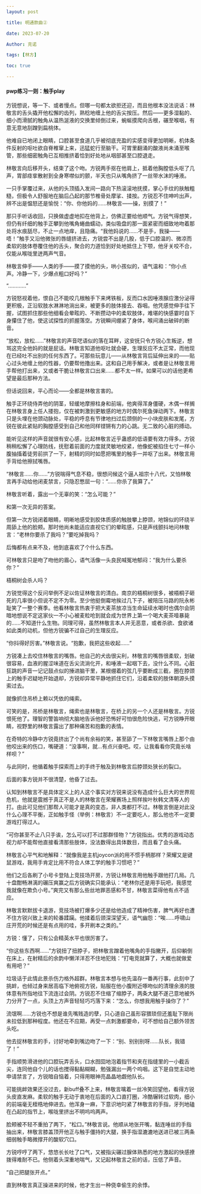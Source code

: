 ```yaml
---
layout: post

title: 明通款曲② 

date: 2023-07-20

Author: 克诺

tags: [林方]

toc: true

---
```


#### pwp练习一则：触手play


方锐想说，等一下、或者慢点。但哪一句都太欲拒还迎，而且他根本没法说话：林敬言的舌头撬开他松懈的齿列，熟稔地缠上他的舌尖按压。然后——更多湿黏的、细小而滑腻的触角从温热涎液的交换里倾倒过来，蜿蜒摸爬向舌根，碾至喉咽，有意无意地刮蹭到扁桃体。

他难自已地闭上眼睛，口腔甚至食道几乎被彻底充盈的实感变得更加明晰，机体条件反射的呕吐欲自脊椎窜上来，迅猛蛇行至脑干。可胃里翻涌的酸液尚未涌至喉管，那些细密触角已互相推挤着恰到好处地从咽部甚至口腔退走。

林敬言向后移开头，结束了这个吻。方锐两手抠在他肩上，抵着他胸膛低头呕了几声，胃部痉挛散射到全身寒噤似的颤，半天也只从嘴角挤了一丝带水沫的唾液。

一只手掌覆过来，从他的头顶插入发间一路向下热滚滚地抚摸，掌心手纹的肤触粗糙，但极令人舒服地在脑后凸起的那节椎骨处摩挲、揉按。方锐忍不住呻吟出声，辨不出是愠怒还是愉悦：“你、你他妈的……林敬言——操，别摸了！”

那只手听话收回，只换做虚虚地扣在他背上，仿佛正要给他顺气。方锐气得想笑，但仍有纤细的触手正攀到他嘴角蜷曲蠕动，类似吸盘的那一面紧密而细致地吻着那处将水痕舐尽，不止一点地痒，且隐痛。“我他妈说的……不是手，我操——唔！”触手又沿他微张的唇缝挤进去，方锐尝不出是几股，低于口腔温的、微凉而柔软的肢体卷覆住他的舌头，聚合的力道恰到好处地抵住上下颚，他牙关咬不合，仅能从喉咙里迸两声气音。

林敬言伸手——人类的手——摸了摸他的头，哄小孩似的，语气温和：“你小点声。冷静一下，少爆点粗口好吗？”

“…………”

方锐怒视着他，恨自己不能咬几根触手下来烤铁板，反而口水因唾液腺应激分泌得更积极，正沿软肢水淋淋地淌出来，被更多的肢体接去、吞咽。他凭感觉伸手往下握，试图抓住那些他细看会晕眩的、不断攒动中的柔软肢体，难堪的快感霎时自下身攥住了他，使这试探性的抓握落空。方锐瞬间绷紧了身体，喉间涌出破碎的断音。

“放松，放松……”林敬言的声音呓语似的落在耳畔，这安抚只令方锐心生叛逆，想骂这完全他妈的就是屁话。林敬言知道他呕吐就会硬，生理反应不太正常，而他现在已经吐不出别的任何东西了。可那些玩意儿——从林敬言背后延伸出来的——贴心过头地缠上他的性器，仍要帮他撸出来。这和自己用手解决，或者是让林敬言用手帮他打出来，又或者干脆让林敬言口出来……都不太一样。如果可以的话他更希望是最后那种方法。

但话说回来，平心而论——全都是林敬言害的。

触手正环绕侍弄他的阴茎，轻缓地摩擦柱身和前端，他爽得浑身僵硬，木偶一样搁在林敬言身上任人搂抱，仅在被刺激到更敏感的地方时偶尔死鱼弹动两下。林敬言只是头埋在他颈动脉处，平稳的呼息有节律地扫过后颈侧的一小块皮肤和发尾，方锐在彼此紧贴的胸膛感受到自己和他同样铿锵有力的心跳。无二致的心脏的搏动。

能听见这样的声音就很有安心感，比起林敬言近乎蛊惑的低语要有效力得多。方锐稍稍松懈了心理防线，抚慰着前面的力度就灵敏地绞紧，他像蛇被掐住七寸一样小腹抽搐着徒劳前拱了一下，射精的同时如愿把嘴里的触手一并呕了出来。林敬言用手背给他擦拭嘴唇。

“林敬言……你……”方锐喘得气息不稳，很想问候这个逼人祖宗十八代，又怕林敬言再手动给他闭麦禁言，只隐忍憋屈一句：“……你杀了我算了。”

林敬言听着，露出一个无辜的笑：“怎么可能？”

和第一次无异的答案。

但第一次方锐闭着眼睛，明晰地感受到胶体质感的触肢攀上脖颈，地锦似的环绕半周舔上他的脸颊。那时他尚未能适应直视它们的晕眩感，只是声线颤抖地问林敬言：“老林你要杀了我吗？”要吃掉我吗？

后悔都有点来不及，他到底喜欢了个什么东西。

可林敬言只是吻了吻他的眉心，语气活像一头良民喊冤地郁闷：“我为什么要杀你？”

梧桐树会杀人吗？

方锐觉得这个反问举例不足以佐证林敬言的清白。南京的梧桐树很多，被梧桐子砸死的几率很小但说不定不为零。至少他挺倒霉地挨过几下子，被陪压马路的阮永彬耻笑了一整个赛季。他看林敬言热衷于把大麦茶放凉当生命延续水喝时也偶尔会阴暗地想说不定这家伙一不小心被麦粒呛到就会成为世界上第一个喝大麦茶噎暴毙的……不知道什么生物。同理可得，虽然林敬言本人并无恶意，或者杀欲、食欲诸如此类的动机，但他方锐骗不过自己的生理反应。

“你抖得好厉害。”林敬言说。“抱歉，我把这些收起……”

方锐凑上去咬住林敬言的嘴唇。他自己的犬齿很尖利，林敬言的嘴唇很柔软，划破很容易，血液的腥涩味道在舌尖流淌化开，和唾液一起咽下去，没什么不同。心脏狂跳的声音一记记鼓点似的捶进脑干里，某根绷着的弦几乎要断成三截，圈在脖颈上的触手迟疑地开始退却，方锐却异常平静地抓住它们，沿着柔软的肢体朝源头摸索过去。

就像抓住吊桥上赖以凭依的绳索。

可笑的是，吊桥是林敬言，绳索也是林敬言，在桥上的另一个人还是林敬言。方锐恨死他了。理智的警笛响彻大脑地告诉他好恐怖好可怕很危险快逃，可方锐睁开眼睛，视野里的林敬言露出了那种痛苦和抱歉的表情。

在奇特的冷静中方锐竟挤出了个尚有余裕的笑，甚至舔了一下林敬言嘴唇上那个由他咬出来的伤口，嘴硬道：“没事啊，就…有点兴奋吧。哎，让我看看你究竟长啥样呗？”

与此同时，他循着触手探索而上的手终于触及到林敬言后脖颈处狭长的裂口。

后面的事方锐并不很清楚，他昏了过去。

认知到林敬言不是具体定义上的人这个事实对方锐来说没有造成什么巨大的世界观危机，他就是震撼于真正不是人的林敬言在荣耀赛场上照样挨叶秋韩文清等人的打。由此可见他们那帮人可能才是真的变态，非人类都打不过。林敬言倒是对此没什么心理不平衡，正如触手怪（举例：林敬言）不一定要吃人，那么他也不一定要游戏打得过人。

“可你甚至不止八只手诶，怎么可以打不过那群怪物？”方锐指出。优秀的游戏动态视力却不能帮他直接看清那些肢体，没法数得出具体数目，而且看了会头痛。

林敬言心平气和地解释：“就像我是主机joycon派的用不惯手柄那样？荣耀又是键鼠游戏，我用手肯定比用不符合人体工学的触手习惯吧？”

他们之后各刷了小号卡登陆上竞技场开房，方锐让林敬言用他触手跟他打几局。几十盘酣畅淋漓的碾压爽赢之后方锐确实只能承认：“老林你还是用手玩吧，我感觉我就像在欺负小号。”爽完又有那么些丝地罪恶感和不甘，林敬言菜得他有点不适应。

林敬言默默拔卡退游，竞技场被打爆多少还是给他造成了精神伤害，脾气再好也遭不住方锐兴致上来的轮番蹂躏。他揉着后颈深深望天，语气幽怨：“唉……呼啸山庄开荒的时候还是有点用的哇，多开刷本之类的。”

方锐：懂了，只有公会精英水平也很厉害了。


“你这些东西啊……”方锐扭了扭脖子，把林敬言蹭着他嘴角的手指撇开，后仰躺倒在床上，在射精后的余韵中懒洋洋忍不住地犯贱：“打电竞就算了，大概也就做爱有用吧？”

垃圾话于此情此景杀伤力格外超群。林敬言本想与他先温存一番再行事，此刻中了挑衅，也倾过身来居高临下地俯视方锐，贴服在他小腹附近啄吻似的清理余液的肢体意有所指地往下流连过会阴。方锐忍不住缩了缩脖子，两条大腿不遂己意地被外力分开了一点，头顶上方声音轻轻巧巧落下来：“怎么，你想我用触手操你了？”

流氓啊……方锐也不想是谁先嘴贱造的孽，只心道自己虽形容猥琐但还羞耻下限尚未拉低到那种程度。他还在不应期，再受一点刺激都要命，可不想给自己额外领苦头吃。

他去捉林敬言的手，讨好地牵到嘴边吻了一下：“别、别别别呀……队长，我错了！”

手指顺势滑进他的口腔玩弄舌头，口水囫囵地泡着指节和夹在指缝里的一小截舌尖，连同他自个儿的话也搅得黏黏糊糊，勉强漏出一两个呜咽。这下是自觉主动地申请禁言了，方锐暗自恼着，只得用眼神亮晶晶地觑他队长。

可能挑衅效果还没过去，新buff叠不上来，林敬言噙着一丝冷笑回望他，看得方锐头皮直发麻。柔软的触手无动于衷地在后面的入口直打圈，冷酷辗转过软肉，细小的前端毫无桎梏地伸进去。他浑身一麻，下意识地叼紧了林敬言的手指，牙列地磕在凸起的指节上，喉咙里挤出不明呜呜两声。

脸颊被不轻不重拍了两下，“松口。”林敬言说。他顺从地张开嘴，黏连唾丝的手指抽出来，林敬言膝盖顶开他正与触手僵持的大腿，换手指湿漉漉地送进已被三两条细弱触手略微撑开的酸软穴口。

方锐哼哼了两下，悠悠长长吐了口气，又被指尖碾过腺体熟悉的地方激起的快感撩拨得难耐不已。他侧着头深重地喘气，又记起林敬言之前的话，压低了声音。

“自己把腿张开点。”

直到林敬言真正操进来的时候，他才生出一种侥幸偷生的余悸。





